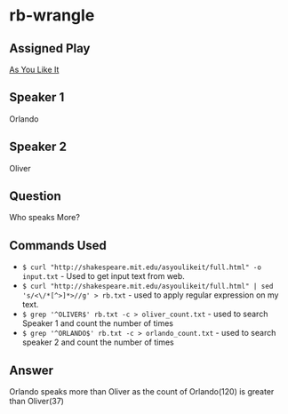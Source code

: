 # rb-wrangle

## Assigned Play 
[As You Like It](http://shakespeare.mit.edu/asyoulikeit/full.html)
## Speaker 1
Orlando
## Speaker 2
Oliver
## Question
Who speaks More?
## Commands Used
- ```$ curl "http://shakespeare.mit.edu/asyoulikeit/full.html" -o input.txt``` - Used to get input text from web.
- ```$ curl "http://shakespeare.mit.edu/asyoulikeit/full.html" | sed 's/<\/*[^>]*>//g' > rb.txt``` - used to apply regular expression on my text.
- ```$ grep '^OLIVER$' rb.txt -c > oliver_count.txt``` - used to search Speaker 1 and count the number of times 
- ```$ grep '^ORLANDO$' rb.txt -c > orlando_count.txt``` - used to search speaker 2 and count the number of times

## Answer
Orlando speaks more than Oliver as the count of Orlando(120) is greater than Oliver(37)
  
